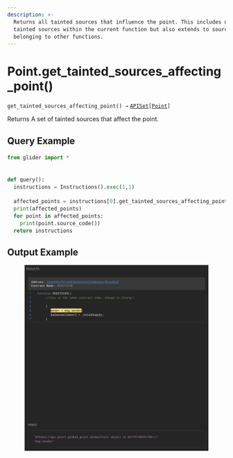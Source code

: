 ```yaml
---
description: >-
  Returns all tainted sources that influence the point. This includes not only
  tainted sources within the current function but also extends to sources
  belonging to other functions.
---
```


# Point.get\_tainted\_sources\_affecting\_point()

`get_tainted_sources_affecting_point() →` [`APISet`](../../iterables/apiset.md)`[`[`Point`](./)`]`

Returns A set of tainted sources that affect the point.

## Query Example

```python
from glider import *


def query():
  instructions = Instructions().exec(1,1)

  affected_points = instructions[0].get_tainted_sources_affecting_point()
  print(affected_points)
  for point in affected_points:
    print(point.source_code())
  return instructions
```

## Output Example

<figure><img src="../../../.gitbook/assets/image (32).png" alt=""><figcaption></figcaption></figure>



